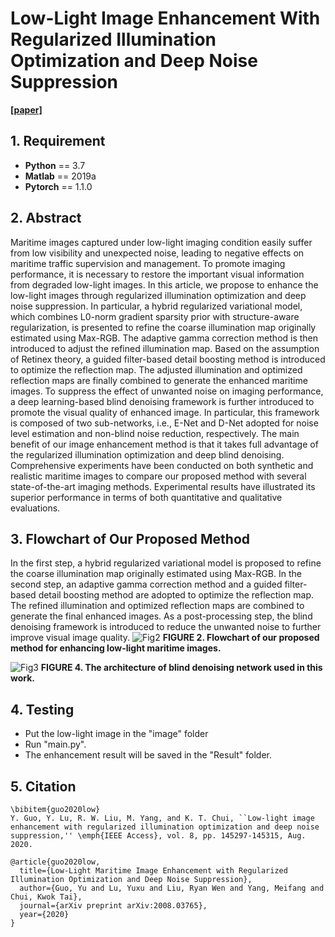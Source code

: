# Low-Light Image Enhancement With Regularized Illumination Optimization and Deep Noise Suppression 
  
[**[paper]**](https://ieeexplore.ieee.org/abstract/document/9163095/)

## 1. Requirement ##
* __Python__ == 3.7
* __Matlab__ == 2019a
* __Pytorch__ == 1.1.0

## 2. Abstract
Maritime images captured under low-light imaging condition easily suffer from low visibility and unexpected noise, leading to negative effects on maritime traffic supervision and management. To promote imaging performance, it is necessary to restore the important visual information from degraded low-light images. In this article, we propose to enhance the low-light images through regularized illumination optimization and deep noise suppression. In particular, a hybrid regularized variational model, which combines L0-norm gradient sparsity prior with structure-aware regularization, is presented to refine the coarse illumination map originally estimated using Max-RGB. The adaptive gamma correction method is then introduced to adjust the refined illumination map. Based on the assumption of Retinex theory, a guided filter-based detail boosting method is introduced to optimize the reflection map. The adjusted illumination and optimized reflection maps are finally combined to generate the enhanced maritime images. To suppress the effect of unwanted noise on imaging performance, a deep learning-based blind denoising framework is further introduced to promote the visual quality of enhanced image. In particular, this framework is composed of two sub-networks, i.e., E-Net and D-Net adopted for noise level estimation and non-blind noise reduction, respectively. The main benefit of our image enhancement method is that it takes full advantage of the regularized illumination optimization and deep blind denoising. Comprehensive experiments have been conducted on both synthetic and realistic maritime images to compare our proposed method with several state-of-the-art imaging methods. Experimental results have illustrated its superior performance in terms of both quantitative and qualitative evaluations.

## 3. Flowchart of Our Proposed Method
In the first step, a hybrid regularized variational model is proposed to refine the coarse illumination map originally estimated using Max-RGB. In the second step, an adaptive gamma correction method and a guided filter-based detail boosting method are adopted to optimize the reflection map. The refined illumination and optimized reflection maps are combined to generate the final enhanced images. As a post-processing step, the blind denoising framework is introduced to reduce the unwanted noise to further improve visual image quality.
![Fig2](https://user-images.githubusercontent.com/48637474/135098754-9353c72c-02c2-4c83-b06f-b9b3979d5fee.jpg)
**FIGURE 2. Flowchart of our proposed method for enhancing low-light maritime images.**

![Fig3](https://user-images.githubusercontent.com/48637474/135105375-a44444fa-159d-4bc7-8b10-0aa7ec377be6.jpg)
**FIGURE 4. The architecture of blind denoising network used in this work.**

## 4. Testing
* Put the low-light image in the "image" folder
* Run "main.py". 
* The enhancement result will be saved in the "Result" folder.

## 5. Citation

```
\bibitem{guo2020low} 
Y. Guo, Y. Lu, R. W. Liu, M. Yang, and K. T. Chui, ``Low-light image enhancement with regularized illumination optimization and deep noise suppression,'' \emph{IEEE Access}, vol. 8, pp. 145297-145315, Aug. 2020.
```

```
@article{guo2020low,
  title={Low-Light Maritime Image Enhancement with Regularized Illumination Optimization and Deep Noise Suppression},
  author={Guo, Yu and Lu, Yuxu and Liu, Ryan Wen and Yang, Meifang and Chui, Kwok Tai},
  journal={arXiv preprint arXiv:2008.03765},
  year={2020}
}
```
